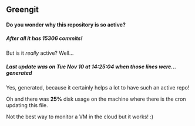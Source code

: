 ## Greengit

#### Do you wonder why this repository is so active?

##### After all it has 15306 commits!

But is it *really* active? Well...

##### Last update was on Tue Nov 10 at 14:25:04 when those lines were... generated

Yes, generated, because it certainly helps a lot to have such an active repo!

Oh and there was **25%** disk usage on the machine
where there is the cron updating this file.

Not the best way to monitor a VM in the cloud but it works! :)
